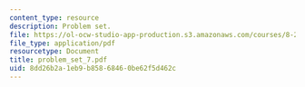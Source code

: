 ```yaml
---
content_type: resource
description: Problem set.
file: https://ol-ocw-studio-app-production.s3.amazonaws.com/courses/8-231-physics-of-solids-i-fall-2006/8dd26b2a1eb9b85868460be62f5d462c_problem_set_7.pdf
file_type: application/pdf
resourcetype: Document
title: problem_set_7.pdf
uid: 8dd26b2a-1eb9-b858-6846-0be62f5d462c
---
```

